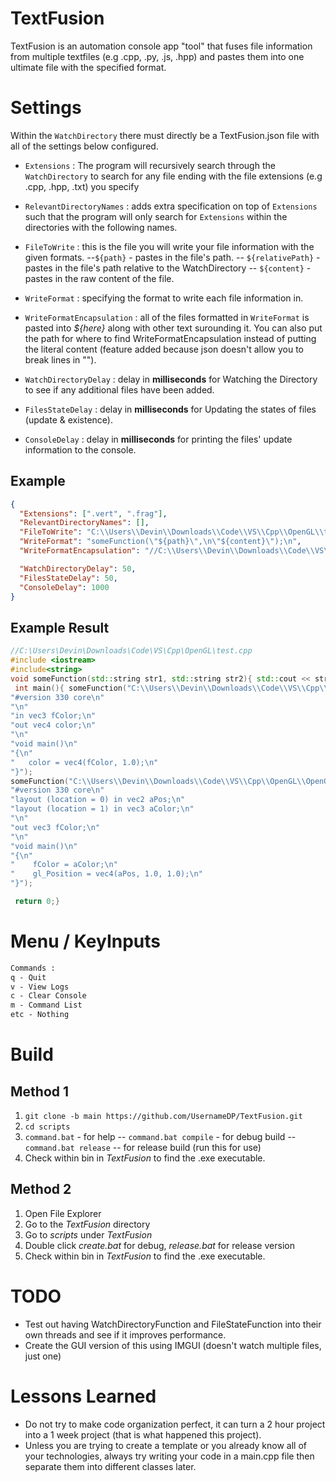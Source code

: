 # TextFusion

TextFusion is an automation console app "tool" that fuses file information from multiple textfiles (e.g .cpp, .py, .js, .hpp) and pastes them into one ultimate file with the specified format.

# Settings

Within the `WatchDirectory` there must directly be a TextFusion.json file with all of the settings below configured.

- `Extensions` : The program will recursively search through the `WatchDirectory` to search for any file ending with the file extensions (e.g .cpp, .hpp, .txt) you specify
- `RelevantDirectoryNames` : adds extra specification on top of `Extensions` such that the program will only search for `Extensions` within the directories with the following names.
- `FileToWrite` : this is the file you will write your file information with the given formats.
  --`${path}` - pastes in the file's path.
  -- `${relativePath}` - pastes in the file's path relative to the WatchDirectory
  -- `${content}` - pastes in the raw content of the file.

- `WriteFormat` : specifying the format to write each file information in.
- `WriteFormatEncapsulation` : all of the files formatted in `WriteFormat` is pasted into _${here}_ along with other text surounding it. You can also put the path for where to find WriteFormatEncapsulation instead of putting the literal content (feature added because json doesn't allow you to break lines in "").

- `WatchDirectoryDelay` : delay in **milliseconds** for Watching the Directory to see if any additional files have been added.
- `FilesStateDelay` : delay in **milliseconds** for Updating the states of files (update & existence).
- `ConsoleDelay` : delay in **milliseconds** for printing the files' update information to the console.

## Example

```json
{
  "Extensions": [".vert", ".frag"],
  "RelevantDirectoryNames": [],
  "FileToWrite": "C:\\Users\\Devin\\Downloads\\Code\\VS\\Cpp\\OpenGL\\test.cpp",
  "WriteFormat": "someFunction(\"${path}\",\n\"${content}\");\n",
  "WriteFormatEncapsulation": "//C:\\Users\\Devin\\Downloads\\Code\\VS\\Cpp\\OpenGL\\test.cpp\n#include <iostream>\n#include<string>\nvoid someFunction(std::string str1, std::string str2){ std::cout << str1; };\n int main(){ ${here} \n return 0;}",

  "WatchDirectoryDelay": 50,
  "FilesStateDelay": 50,
  "ConsoleDelay": 1000
}
```

## Example Result

```cpp
//C:\Users\Devin\Downloads\Code\VS\Cpp\OpenGL\test.cpp
#include <iostream>
#include<string>
void someFunction(std::string str1, std::string str2){ std::cout << str1; };
 int main(){ someFunction("C:\\Users\\Devin\\Downloads\\Code\\VS\\Cpp\\OpenGL\\OpenGL-Examples\\assets\\shaders\\Square.frag",
"#version 330 core\n"
"\n"
"in vec3 fColor;\n"
"out vec4 color;\n"
"\n"
"void main()\n"
"{\n"
"	color = vec4(fColor, 1.0);\n"
"}");
someFunction("C:\\Users\\Devin\\Downloads\\Code\\VS\\Cpp\\OpenGL\\OpenGL-Examples\\assets\\shaders\\Square.vert",
"#version 330 core\n"
"layout (location = 0) in vec2 aPos;\n"
"layout (location = 1) in vec3 aColor;\n"
"\n"
"out vec3 fColor;\n"
"\n"
"void main()\n"
"{\n"
"    fColor = aColor;\n"
"    gl_Position = vec4(aPos, 1.0, 1.0);\n"
"}");

 return 0;}
```

# Menu / KeyInputs

```txt
Commands :
q - Quit
v - View Logs
c - Clear Console
m - Command List
etc - Nothing
```

# Build

## Method 1

1. `git clone -b main https://github.com/UsernameDP/TextFusion.git`
2. `cd scripts`
3. `command.bat` - for help
   -- `command.bat compile` - for debug build
   -- `command.bat release` -- for release build (run this for use)
4. Check within bin in _TextFusion_ to find the .exe executable.

## Method 2

1. Open File Explorer
2. Go to the _TextFusion_ directory
3. Go to _scripts_ under _TextFusion_
4. Double click _create.bat_ for debug, _release.bat_ for release version
5. Check within bin in _TextFusion_ to find the .exe executable.

# TODO

- Test out having WatchDirectoryFunction and FileStateFunction into their own threads and see if it improves performance.
- Create the GUI version of this using IMGUI (doesn't watch multiple files, just one)

# Lessons Learned

- Do not try to make code organization perfect, it can turn a 2 hour project into a 1 week project (that is what happened this project).
- Unless you are trying to create a template or you already know all of your technologies, always try writing your code in a main.cpp file then separate them into different classes later.
